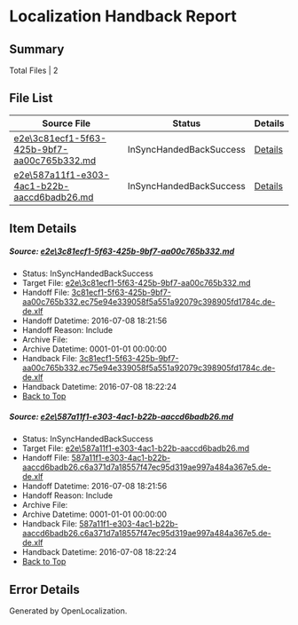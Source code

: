 # <a name='report-top'></a> Localization Handback Report

## Summary
 Total Files | 2

## File List
 Source File | Status | Details 
 ----------- | ------ | ------- 
 [e2e\3c81ecf1-5f63-425b-9bf7-aa00c765b332.md](https://github.com/OpenLocalizationTestOrg/oltest/blob/47a1d89ec3f9ba8b8b72adb8fbfd0b6a9c53c625/e2e/3c81ecf1-5f63-425b-9bf7-aa00c765b332.md) | InSyncHandedBackSuccess | [Details](#0e25924feff61692232cf7a68e3ad697d7a8dbbd2)
 [e2e\587a11f1-e303-4ac1-b22b-aaccd6badb26.md](https://github.com/OpenLocalizationTestOrg/oltest/blob/47a1d89ec3f9ba8b8b72adb8fbfd0b6a9c53c625/e2e/587a11f1-e303-4ac1-b22b-aaccd6badb26.md) | InSyncHandedBackSuccess | [Details](#29ed66b9c39ea0d114e3f43d23311af32951b7673)

## Item Details
##### <a name='0e25924feff61692232cf7a68e3ad697d7a8dbbd2'></a> Source: [e2e\3c81ecf1-5f63-425b-9bf7-aa00c765b332.md](https://github.com/OpenLocalizationTestOrg/oltest/blob/47a1d89ec3f9ba8b8b72adb8fbfd0b6a9c53c625/e2e/3c81ecf1-5f63-425b-9bf7-aa00c765b332.md)
* Status: InSyncHandedBackSuccess
* Target File: [e2e\3c81ecf1-5f63-425b-9bf7-aa00c765b332.md](https://github.com/OpenLocalizationTestOrg/oltest-dede-fly/blob/376d6eaf821004a25cf87c1da9f13c61c286b1ec/e2e/3c81ecf1-5f63-425b-9bf7-aa00c765b332.md)
* Handoff File: [3c81ecf1-5f63-425b-9bf7-aa00c765b332.ec75e94e339058f5a551a92079c398905fd1784c.de-de.xlf](https://github.com/OpenLocalizationTestOrg/olhandoff-e2e/blob/61b51f93ad05e3651fce15e85574778f0b225f60/ol-handoff/OpenLocalizationTestOrg/oltest-dede-fly/ci/ht/3c81ecf1-5f63-425b-9bf7-aa00c765b332.ec75e94e339058f5a551a92079c398905fd1784c.de-de.xlf)
* Handoff Datetime: 2016-07-08 18:21:56
* Handoff Reason: Include
* Archive File: 
* Archive Datetime: 0001-01-01 00:00:00
* Handback File: [3c81ecf1-5f63-425b-9bf7-aa00c765b332.ec75e94e339058f5a551a92079c398905fd1784c.de-de.xlf](https://github.com/OpenLocalizationTestOrg/olhandback-e2e/blob/866d774a097f044024d297874e3aa1459fa1f4b5/ol-handback/OpenLocalizationTestOrg/oltest-dede-fly/ci/ht/3c81ecf1-5f63-425b-9bf7-aa00c765b332.ec75e94e339058f5a551a92079c398905fd1784c.de-de.xlf)
* Handback Datetime: 2016-07-08 18:22:24
* [Back to Top](#report-top)

##### <a name='29ed66b9c39ea0d114e3f43d23311af32951b7673'></a> Source: [e2e\587a11f1-e303-4ac1-b22b-aaccd6badb26.md](https://github.com/OpenLocalizationTestOrg/oltest/blob/47a1d89ec3f9ba8b8b72adb8fbfd0b6a9c53c625/e2e/587a11f1-e303-4ac1-b22b-aaccd6badb26.md)
* Status: InSyncHandedBackSuccess
* Target File: [e2e\587a11f1-e303-4ac1-b22b-aaccd6badb26.md](https://github.com/OpenLocalizationTestOrg/oltest-dede-fly/blob/376d6eaf821004a25cf87c1da9f13c61c286b1ec/e2e/587a11f1-e303-4ac1-b22b-aaccd6badb26.md)
* Handoff File: [587a11f1-e303-4ac1-b22b-aaccd6badb26.c6a371d7a18557f47ec95d319ae997a484a367e5.de-de.xlf](https://github.com/OpenLocalizationTestOrg/olhandoff-e2e/blob/61b51f93ad05e3651fce15e85574778f0b225f60/ol-handoff/OpenLocalizationTestOrg/oltest-dede-fly/ci/ht/587a11f1-e303-4ac1-b22b-aaccd6badb26.c6a371d7a18557f47ec95d319ae997a484a367e5.de-de.xlf)
* Handoff Datetime: 2016-07-08 18:21:56
* Handoff Reason: Include
* Archive File: 
* Archive Datetime: 0001-01-01 00:00:00
* Handback File: [587a11f1-e303-4ac1-b22b-aaccd6badb26.c6a371d7a18557f47ec95d319ae997a484a367e5.de-de.xlf](https://github.com/OpenLocalizationTestOrg/olhandback-e2e/blob/866d774a097f044024d297874e3aa1459fa1f4b5/ol-handback/OpenLocalizationTestOrg/oltest-dede-fly/ci/ht/587a11f1-e303-4ac1-b22b-aaccd6badb26.c6a371d7a18557f47ec95d319ae997a484a367e5.de-de.xlf)
* Handback Datetime: 2016-07-08 18:22:24
* [Back to Top](#report-top)


## Error Details

Generated by OpenLocalization.
